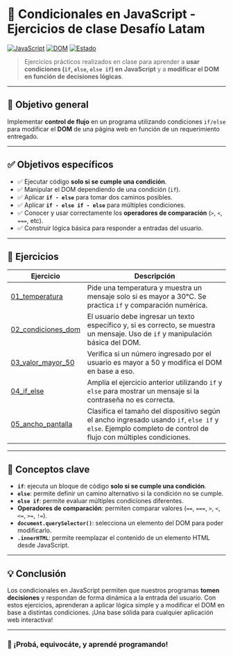 # 🧠 Condicionales en JavaScript - Ejercicios de clase Desafío Latam

[![JavaScript](https://img.shields.io/badge/JavaScript-Ejercicios-F7DF1E?style=for-the-badge&logo=javascript&logoColor=black)](https://developer.mozilla.org/es/docs/Web/JavaScript)
[![DOM](https://img.shields.io/badge/Manipulación%20del%20DOM-Aprendida-blue?style=for-the-badge)](https://developer.mozilla.org/es/docs/Web/API/Document_Object_Model)
[![Estado](https://img.shields.io/badge/Estado-Completo-brightgreen?style=for-the-badge)]()

> Ejercicios prácticos realizados en clase para aprender a **usar condiciones (`if`, `else`, `else if`) en JavaScript** y a **modificar el DOM en función de decisiones lógicas**.

---

## 🎯 Objetivo general

Implementar **control de flujo** en un programa utilizando condiciones `if/else` para modificar el **DOM** de una página web en función de un requerimiento entregado.

---

## ✅ Objetivos específicos

- ✅ Ejecutar código **solo si se cumple una condición**.
- ✅ Manipular el DOM dependiendo de una condición (`if`).
- ✅ Aplicar **`if - else`** para tomar dos caminos posibles.
- ✅ Aplicar **`if - else if - else`** para múltiples condiciones.
- ✅ Conocer y usar correctamente los **operadores de comparación** (`>`, `<`, `===`, etc).
- ✅ Construir lógica básica para responder a entradas del usuario.

---

## 🧪 Ejercicios

| Ejercicio | Descripción |
|----------|-------------|
| [01_temperatura](https://github.com/JeanLarez/Ejercicios-clase-Condiones-en-JS.-Desafio-Latam/tree/main/01_ejercicio_1_temperatura) | Pide una temperatura y muestra un mensaje solo si es mayor a 30°C. Se practica `if` y comparación numérica. |
| [02_condiciones_dom](https://github.com/JeanLarez/Ejercicios-clase-Condiones-en-JS.-Desafio-Latam/tree/main/02_condiciones_dom) | El usuario debe ingresar un texto específico y, si es correcto, se muestra un mensaje. Uso de `if` y manipulación básica del DOM. |
| [03_valor_mayor_50](https://github.com/JeanLarez/Ejercicios-clase-Condiones-en-JS.-Desafio-Latam/tree/main/03_ejercicio_valor_mayor_50) | Verifica si un número ingresado por el usuario es mayor a 50 y modifica el DOM en base a eso. |
| [04_if_else](https://github.com/JeanLarez/Ejercicios-clase-Condiones-en-JS.-Desafio-Latam/tree/main/04_if_else) | Amplía el ejercicio anterior utilizando `if` y `else` para mostrar un mensaje si la contraseña no es correcta. |
| [05_ancho_pantalla](https://github.com/JeanLarez/Ejercicios-clase-Condiones-en-JS.-Desafio-Latam/tree/main/05_ejercicio_ancho_pantalla) | Clasifica el tamaño del dispositivo según el ancho ingresado usando `if`, `else if` y `else`. Ejemplo completo de control de flujo con múltiples condiciones. |

---

## 🧠 Conceptos clave

- **`if`**: ejecuta un bloque de código **solo si se cumple una condición**.
- **`else`**: permite definir un camino alternativo si la condición no se cumple.
- **`else if`**: permite evaluar múltiples condiciones diferentes.
- **Operadores de comparación**: permiten comparar valores (`==`, `===`, `>`, `<`, `<=`, `>=`, `!=`).
- **`document.querySelector()`**: selecciona un elemento del DOM para poder modificarlo.
- **`.innerHTML`**: permite reemplazar el contenido de un elemento HTML desde JavaScript.

---

## 💡 Conclusión

Los condicionales en JavaScript permiten que nuestros programas **tomen decisiones** y respondan de forma dinámica a la entrada del usuario. Con estos ejercicios, aprenderan a aplicar lógica simple y a modificar el DOM en base a distintas condiciones. ¡Una base sólida para cualquier aplicación web interactiva!

---

### 🚀 ¡Probá, equivocáte, y aprendé programando!
